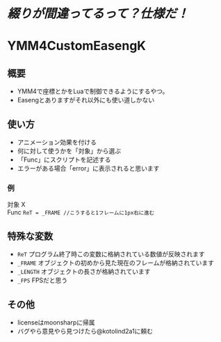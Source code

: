 #  *_綴りが間違ってるって？仕様だ！_*

# YMM4CustomEasengK

## 概要
* YMM4で座標とかをLuaで制御できるようにするやつ。
* Easengとありますがそれ以外にも使い道しかない
## 使い方
* アニメーション効果を付ける
* 何に対して使うかを「対象」から選ぶ
* 「Func」にスクリプトを記述する
* エラーがある場合「error」に表示されると思います
### 例
対象 X<br>
Func `ReT = _FRAME //こうすると1フレームに1px右に進む`
## 特殊な変数
* `ReT` プログラム終了時この変数に格納されている数値が反映されます
* `_FRAME` オブジェクトの初めから見た現在のフレームが格納されています
* `_LENGTH` オブジェクトの長さが格納されています
* `_FPS` FPSだと思う
## その他
* licenseはmoonsharpに帰属
* バグやら意見やら見つけたら@kotolind2a1に頼む
